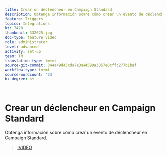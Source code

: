 ```yaml
---
title: Crear un déclencheur en Campaign Standard
description: Obtenga información sobre cómo crear un evento de déclencheur en Campaign Standard.
feature: Triggers
topics: Integrations
kt: 7470
thumbnail: 332625.jpg
doc-type: feature video
role: administrator
level: advanced
activity: set-up
team: TM
translation-type: tm+mt
source-git-commit: 344a49d45cda7e3a44599a3057e0cffc277b1baf
workflow-type: tm+mt
source-wordcount: '33'
ht-degree: 3%

---
```



# Crear un déclencheur en Campaign Standard

Obtenga información sobre cómo crear un evento de déclencheur en Campaign Standard.

>[!VIDEO](https://video.tv.adobe.com/v/332625?quality=12)
